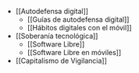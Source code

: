 - [[Autodefensa digital]]
	- [[Guías de autodefensa digital]]
	- [[Hábitos digitales con el móvil]]
- [[Soberanía tecnológica]]
	- [[Software Libre]]
	- [[Software Libre en móviles]]
- [[Capitalismo de Vigilancia]]
